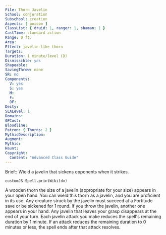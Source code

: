```yaml
---
File: Thorn Javelin
School: conjuration
Subschool: creation
Aspects: [ poison ]
ClassList: { druid: 1, ranger: 1, shaman: 1 }
CastTime: standard action
Range: 0 ft.
Area: 
Effect: javelin-like thorn
Targets: 
Duration: 1 minute/level (D)
Dismissible: yes
Shapeable: 
SavingThrow: none
SR: no
Components:
  V: yes
  S: yes
  M: 
  F: 
  DF: 
Deity: 
SLALevel: 1
Domains: 
GPCost: 
Bloodline: 
Patron: { Thorns: 2 }
MythicDescription: 
Augment: 
Mythic: 
Haunt: 
Copyright:
  Content: "Advanced Class Guide"
---
```

Brief:: Wield a javelin that sickens opponents when it strikes.

```dataviewjs
customJS.Spell.printWiki(dv)
```

A wooden thorn the size of a javelin (appropriate for your size) appears in your open hand. You can wield this thorn as a javelin, and you are proficient in its use. Any creature struck by the javelin must succeed at a Fortitude save or be sickened for 1 round. If you throw the javelin, another one appears in your hand. Any javelin that leaves your grasp disappears at the end of your turn. Each javelin attack you make reduces the spell's remaining duration by 1 minute.  If an attack reduces the remaining duration to 0 minutes or less, the spell ends after that attack resolves.
